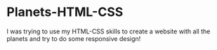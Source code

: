 # Planets-HTML-CSS
I was trying to use my HTML-CSS skills to create a website with all the planets and try to do some responsive design!
